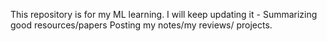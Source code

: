 This repository is for my ML learning.
I will keep updating it - 
Summarizing good resources/papers 
Posting my notes/my reviews/ projects.

